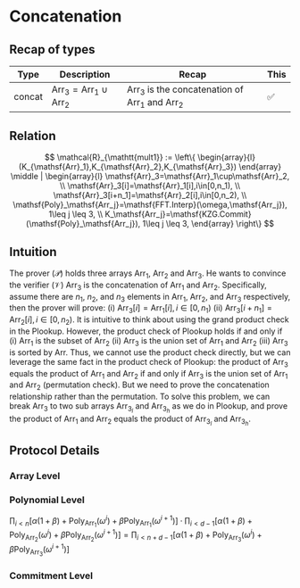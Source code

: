 # Concatenation

## Recap of types

| Type | Description | Recap | This |
| ---- | ----------- | ----- | ---- |
| concat | $\mathsf{Arr}_3=\mathsf{Arr}_1\cup\mathsf{Arr}_2$ | $\mathsf{Arr}_3$ is the concatenation of $\mathsf{Arr}_1$ and $\mathsf{Arr}_2$ | ✅ |

## Relation

$$
\mathcal{R}_{\mathtt{mult1}} := \left\{ \begin{array}{l} (K_{\mathsf{Arr}_1},K_{\mathsf{Arr}_2},K_{\mathsf{Arr}_3}) \end{array} \middle | \begin{array}{l} \mathsf{Arr}_3=\mathsf{Arr}_1\cup\mathsf{Arr}_2, \\ \mathsf{Arr}_3[i]=\mathsf{Arr}_1[i],i\in[0,n_1), \\ \mathsf{Arr}_3[i+n_1]=\mathsf{Arr}_2[i],i\in[0,n_2), \\ \mathsf{Poly}_\mathsf{Arr_j}=\mathsf{FFT.Interp}(\omega,\mathsf{Arr_j}), 1\leq j \leq 3, \\ K_\mathsf{Arr_j}=\mathsf{KZG.Commit}(\mathsf{Poly}_\mathsf{Arr_j}), 1\leq j \leq 3, \end{array} \right\}
$$

## Intuition

The prover ($\mathcal{P}$) holds three arrays $\mathsf{Arr}_1$, $\mathsf{Arr}_2$ and $\mathsf{Arr_3}$. He wants to convince the verifier ($\mathcal{V}$) $\mathsf{Arr}_3$ is the concatenation of $\mathsf{Arr}_1$ and $\mathsf{Arr}_2$. Specifically, assume there are $n_1$, $n_2$, and $n_3$ elements in $\mathsf{Arr}_1$, $\mathsf{Arr}_2$, and $\mathsf{Arr}_3$ respectively, then the prover will prove: (i) $\mathsf{Arr}_3[i]=\mathsf{Arr}_1[i],i\in[0,n_1)$ (ii) $\mathsf{Arr}_3[i+n_1]=\mathsf{Arr}_2[i],i\in[0,n_2)$. It is intuitive to think about using the grand product check in the Plookup. However, the product check of Plookup holds if and only if (i) $\mathsf{Arr}_1$ is the subset of $\mathsf{Arr}_2$ (ii) $\mathsf{Arr}_3$ is the union set of $\mathsf{Arr}_1$ and $\mathsf{Arr}_2$ (iii) $\mathsf{Arr}_3$ is sorted by $\mathsf{Arr}$. Thus, we cannot use the product check directly, but we can leverage the same fact in the product check of Plookup: the product of $\mathsf{Arr}_3$ equals the product of $\mathsf{Arr}_1$ and $\mathsf{Arr}_2$ if and only if $\mathsf{Arr}_3$ is the union set of $\mathsf{Arr}_1$ and $\mathsf{Arr}_2$ (permutation check). But we need to prove the concatenation relationship rather than the permutation. To solve this problem, we can break $\mathsf{Arr}_3$ to two sub arrays $\mathsf{Arr}_{3_l}$ and $\mathsf{Arr}_{3_h}$ as we do in Plookup, and prove the product of $\mathsf{Arr}_1$ and $\mathsf{Arr}_2$ equals the product of $\mathsf{Arr}_{3_l}$ and $\mathsf{Arr}_{3_h}$.

## Protocol Details

### Array Level

### Polynomial Level

$\prod_{i<{n}}[\alpha(1+\beta)+\mathsf{Poly}_{\mathsf{Arr}_1}(\omega^i)+\beta\mathsf{Poly}_{\mathsf{Arr}_1}(\omega^{i+1})]\cdot\prod_{i<{d-1}}[\alpha(1+\beta)+\mathsf{Poly}_{\mathsf{Arr}_2}(\omega^i)+\beta\mathsf{Poly}_{\mathsf{Arr}_2}(\omega^{i+1})]=\prod_{i<{n+d-1}}[\alpha(1+\beta)+\mathsf{Poly}_{\mathsf{Arr}_3}(\omega^i)+\beta\mathsf{Poly}_{\mathsf{Arr}_3}(\omega^{i+1})]$

### Commitment Level
